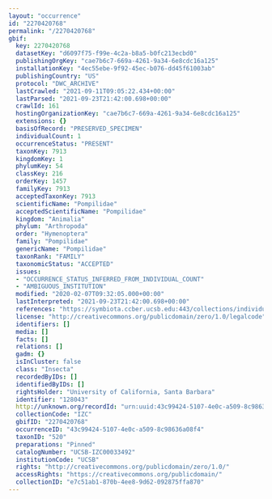 ```yaml
---
layout: "occurrence"
id: "2270420768"
permalink: "/2270420768"
gbif:
  key: 2270420768
  datasetKey: "d6097f75-f99e-4c2a-b8a5-b0fc213ecbd0"
  publishingOrgKey: "cae7b6c7-669a-4261-9a34-6e8cdc16a125"
  installationKey: "4ec55ebe-9f92-45ec-b076-dd45f61003ab"
  publishingCountry: "US"
  protocol: "DWC_ARCHIVE"
  lastCrawled: "2021-09-11T09:05:22.434+00:00"
  lastParsed: "2021-09-23T21:42:00.698+00:00"
  crawlId: 161
  hostingOrganizationKey: "cae7b6c7-669a-4261-9a34-6e8cdc16a125"
  extensions: {}
  basisOfRecord: "PRESERVED_SPECIMEN"
  individualCount: 1
  occurrenceStatus: "PRESENT"
  taxonKey: 7913
  kingdomKey: 1
  phylumKey: 54
  classKey: 216
  orderKey: 1457
  familyKey: 7913
  acceptedTaxonKey: 7913
  scientificName: "Pompilidae"
  acceptedScientificName: "Pompilidae"
  kingdom: "Animalia"
  phylum: "Arthropoda"
  order: "Hymenoptera"
  family: "Pompilidae"
  genericName: "Pompilidae"
  taxonRank: "FAMILY"
  taxonomicStatus: "ACCEPTED"
  issues:
  - "OCCURRENCE_STATUS_INFERRED_FROM_INDIVIDUAL_COUNT"
  - "AMBIGUOUS_INSTITUTION"
  modified: "2020-02-07T09:32:05.000+00:00"
  lastInterpreted: "2021-09-23T21:42:00.698+00:00"
  references: "https://symbiota.ccber.ucsb.edu:443/collections/individual/index.php?occid=128043"
  license: "http://creativecommons.org/publicdomain/zero/1.0/legalcode"
  identifiers: []
  media: []
  facts: []
  relations: []
  gadm: {}
  isInCluster: false
  class: "Insecta"
  recordedByIDs: []
  identifiedByIDs: []
  rightsHolder: "University of California, Santa Barbara"
  identifier: "128043"
  http://unknown.org/recordId: "urn:uuid:43c99424-5107-4e0c-a509-8c98636a08f4"
  collectionCode: "IZC"
  gbifID: "2270420768"
  occurrenceID: "43c99424-5107-4e0c-a509-8c98636a08f4"
  taxonID: "520"
  preparations: "Pinned"
  catalogNumber: "UCSB-IZC00033492"
  institutionCode: "UCSB"
  rights: "http://creativecommons.org/publicdomain/zero/1.0/"
  accessRights: "https://creativecommons.org/publicdomain/"
  collectionID: "e7c51ab1-870b-4ee8-9d62-092875ffa870"
---
```


